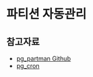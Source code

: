 # 파티션 자동관리

## 참고자료
- [pg_partman Github](https://github.com/pgpartman/pg_partman)
- [pg_cron](https://github.com/citusdata/pg_cron)
